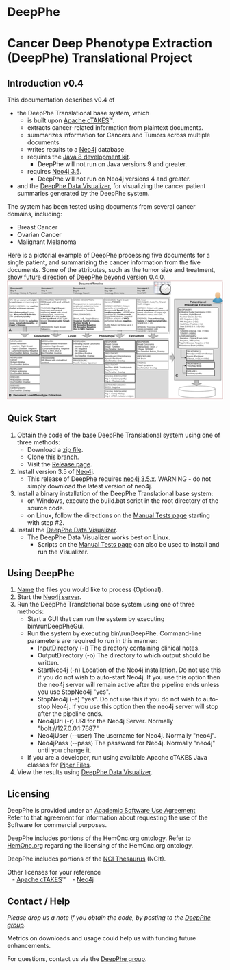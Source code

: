 DeepPhe
=======

# Cancer Deep Phenotype Extraction (DeepPhe) Translational Project
## Introduction v0.4

This documentation describes v0.4 of
* the DeepPhe Translational base system, which 
    - is built upon [Apache cTAKES](ctakes.apache.org)&#8482;.
    - extracts cancer-related information from plaintext documents.
    - summarizes information for Cancers and Tumors across multiple documents.
    - writes results to a [Neo4j](https://neo4j.com/) database.
    - requires the [Java 8 development kit](https://www.oracle.com/java/technologies/javase/javase-jdk8-downloads.html).
      - DeepPhe will not run on Java versions 9 and greater.
    - requires [Neo4j 3.5](https://neo4j.com/docs/operations-manual/3.5/).
      - DeepPhe will not run on Neo4j versions 4 and greater.
* and the [DeepPhe Data Visualizer](https://github.com/DeepPhe/DeepPhe-Viz-v2), for visualizing the cancer patient summaries generated by the DeepPhe system.

The system has been tested using documents from several cancer domains, including:
* Breast Cancer
* Ovarian Cancer
* Malignant Melanoma

Here is a pictorial example of DeepPhe processing five documents for a single patient, and summarizing the cancer information from the five documents. Some of the attributes, such as the tumor size and treatment, show future direction of DeepPhe beyond version 0.4.0.
![Summarizing Five Documents](images/wiki/DeepPhe.Summarization.png "Summarizing Five Documents")

## Quick Start
1. Obtain the code of the base DeepPhe Translational system using one of three methods:
   - Download a [zip file](https://github.com/DeepPhe/DeepPhe-Release/archive/refs/heads/Translational-v0.4.0.zip).
   - Clone this [branch](https://github.com/DeepPhe/DeepPhe-Release.git).
   - Visit the [Release page](https://github.com/DeepPhe/DeepPhe-Release/releases/tag/xn0.4.1).
2. Install version 3.5 of [Neo4j](https://neo4j.com/download-center/).
   - This release of DeepPhe requires [neo4j 3.5.x](https://neo4j.com/docs/operations-manual/3.5/). WARNING - do not simply download the latest version of neo4j.
3. Install a binary installation of the DeepPhe Translational base system:
   - on Windows, execute the build.bat script in the root directory of the source code.
   - on Linux, follow the directions on the [Manual Tests page](https://github.com/DeepPhe/dphe-manual-tests) starting with step #2.
4. Install the [DeepPhe Data Visualizer](https://github.com/DeepPhe/DeepPhe-Viz-v2).
   - The DeepPhe Data Visualizer works best on Linux.
     - Scripts on the [Manual Tests page](https://github.com/DeepPhe/dphe-manual-tests) can also be used to install and run the Visualizer.


## Using DeepPhe
1. [Name](../../wiki/Naming-Input-Files) the files you would like to process (Optional).
2. Start the [Neo4j server](https://neo4j.com/docs/operations-manual/3.5/).   
3. Run the DeepPhe Translational base system using one of three methods:
   - Start a GUI that can run the system by executing bin\runDeepPheGui.
   - Run the system by executing bin\runDeepPhe.   Command-line parameters are required to run in this manner:
     -   InputDirectory (-i)     The directory containing clinical notes.
     -   OutputDirectory (-o)    The directory to which output should be written.
     -   StartNeo4j (-n)         Location of the Neo4j installation.  Do not use this if you do not wish to auto-start Neo4j.  If you use this option then the neo4j server will remain active after the pipeline ends unless you use StopNeo4j "yes".
     -   StopNeo4j (-e)          "yes".  Do not use this if you do not wish to auto-stop Neo4j.  If you use this option then the neo4j server will stop after the pipeline ends.
     -   Neo4jUri (-r)           URI for the Neo4j Server.  Normally "bolt://127.0.0.1:7687"
     -   Neo4jUser (--user)      The username for Neo4j.  Normally "neo4j".
     -   Neo4jPass (--pass)      The password for Neo4j.  Normally "neo4j" until you change it.
   - If you are a developer, run using available Apache cTAKES Java classes for [Piper Files](https://cwiki.apache.org/confluence/display/CTAKES/Piper+Files).
4. View the results using [DeepPhe Data Visualizer](https://github.com/DeepPhe/DeepPhe-Viz-v2).

## Licensing
DeepPhe is provided under an [Academic Software Use Agreement](LICENSE)  
Refer to that agreement for information about requesting the use of the Software for commercial purposes.

DeepPhe includes portions of the HemOnc.org ontology. Refer to [HemOnc.org](https://hemonc.org/wiki/Ontology) regarding the licensing of the HemOnc.org ontology.

DeepPhe includes portions of the [NCI Thesaurus](https://ncit.nci.nih.gov/ncitbrowser/) (NCIt).

Other licenses for your reference  
    &nbsp;&nbsp; - [Apache cTAKES](https://ctakes.apache.org/license.html)&#8482;
    &nbsp;&nbsp; - [Neo4j](https://neo4j.com/docs/license/)  

## Contact / Help
_Please drop us a note if you obtain the code, by posting to the [DeepPhe group]( https://groups.google.com/forum/#!forum/deepphe)_.

Metrics on downloads and usage could help us with funding future enhancements.

For questions, contact us via the [DeepPhe group]( https://groups.google.com/forum/#!forum/deepphe).
